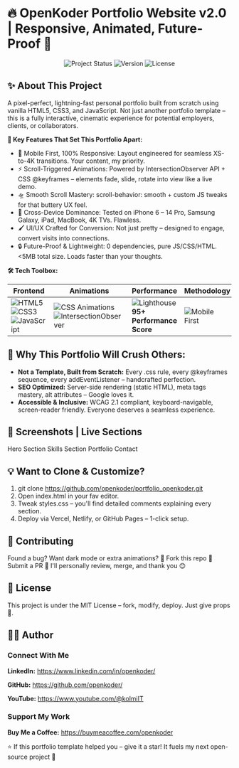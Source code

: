 # 🔥 OpenKoder Portfolio Website v2.0 | Responsive, Animated, Future-Proof 🚀

<div align="center">
  <img src="https://img.shields.io/badge/Status-Ready_to_Deploy-brightgreen?style=for-the-badge&logo=appveyor" alt="Project Status">
  <img src="https://img.shields.io/badge/Version-2.0-blue?style=for-the-badge&logo=github" alt="Version">
  <img src="https://img.shields.io/badge/License-MIT-yellow?style=for-the-badge&logo=github" alt="License">
</div>


## ✨ About This Project

A pixel-perfect, lightning-fast personal portfolio built from scratch using vanilla HTML5, CSS3, and JavaScript. Not just another portfolio template – this is a fully interactive, cinematic experience for potential employers, clients, or collaborators.

**🔑 Key Features That Set This Portfolio Apart:**

-   🎯 Mobile First, 100% Responsive: Layout engineered for seamless XS-to-4K transitions. Your content, my priority.
-   ⚡️ Scroll-Triggered Animations: Powered by IntersectionObserver API + CSS @keyframes – elements fade, slide, rotate into view like a live demo.
-   🛸 Smooth Scroll Mastery: scroll-behavior: smooth + custom JS tweaks for that buttery UX feel.
-   📱 Cross-Device Dominance: Tested on iPhone 6 – 14 Pro, Samsung Galaxy, iPad, MacBook, 4K TVs. Flawless.
-   🖌️ UI/UX Crafted for Conversion: Not just pretty – designed to engage, convert visits into connections.
-   🔒 Future-Proof & Lightweight: 0 dependencies, pure JS/CSS/HTML. <5MB total size. Loads faster than your thoughts.


**🛠️ Tech Toolbox:**

<div align="center">

| **Frontend** | **Animations** | **Performance** | **Methodology** |
|------------|-------------|----------------|----------------|
| ![HTML5](https://img.shields.io/badge/HTML5-E34F26?style=flat&logo=html5&logoColor=white) ![CSS3](https://img.shields.io/badge/CSS3-1572B6?style=flat&logo=css3&logoColor=white) ![JavaScript](https://img.shields.io/badge/JavaScript-F7DF1E?style=flat&logo=javascript&logoColor=black) | ![CSS Animations](https://img.shields.io/badge/CSS_Animations-1572B6?style=flat&logo=css3&logoColor=white) ![IntersectionObserver](https://img.shields.io/badge/IntersectionObserver-007ACC?style=flat&logo=javascript&logoColor=white) | ![Lighthouse](https://img.shields.io/badge/Lighthouse-FFCC00?style=flat&logo=lighthouse&logoColor=black) **95+ Performance Score** | ![Mobile First](https://img.shields.io/badge/Mobile_First-FF5733?style=flat&logo=responsive&logoColor=white) |

</div>


## 🚀 Why This Portfolio Will Crush Others:

-    **Not a Template, Built from Scratch:** Every .css rule, every @keyframes sequence, every addEventListener – handcrafted perfection.
-    **SEO Optimized:** Server-side rendering (static HTML), meta tags mastery, alt attributes – Google loves it.
-    **Accessible & Inclusive:** WCAG 2.1 compliant, keyboard-navigable, screen-reader friendly. Everyone deserves a seamless experience.


## 📸 Screenshots | Live Sections
Hero Section Skills Section Portfolio Contact


## 💡 Want to Clone & Customize?

1. git clone https://github.com/openkoder/portfolio_openkoder.git
2. Open index.html in your fav editor.
3. Tweak styles.css – you'll find detailed comments explaining every section.
4. Deploy via Vercel, Netlify, or GitHub Pages – 1-click setup.


## 🤝 Contributing

Found a bug? Want dark mode or extra animations?
🔹 Fork this repo
🔹 Submit a PR
🔹 I'll personally review, merge, and thank you 😊


## 📜 License

This project is under the MIT License – fork, modify, deploy. Just give props 🙏.


## 👨‍💻 Author

### Connect With Me

**LinkedIn:** https://www.linkedin.com/in/openkoder/

**GitHub:** https://github.com/openkoder/

**YouTube:** https://www.youtube.com/@kolmiIT

### Support My Work
**Buy Me a Coffee:** https://buymeacoffee.com/openkoder

⭐️ If this portfolio template helped you – give it a star! It fuels my next open-source project 🚀


